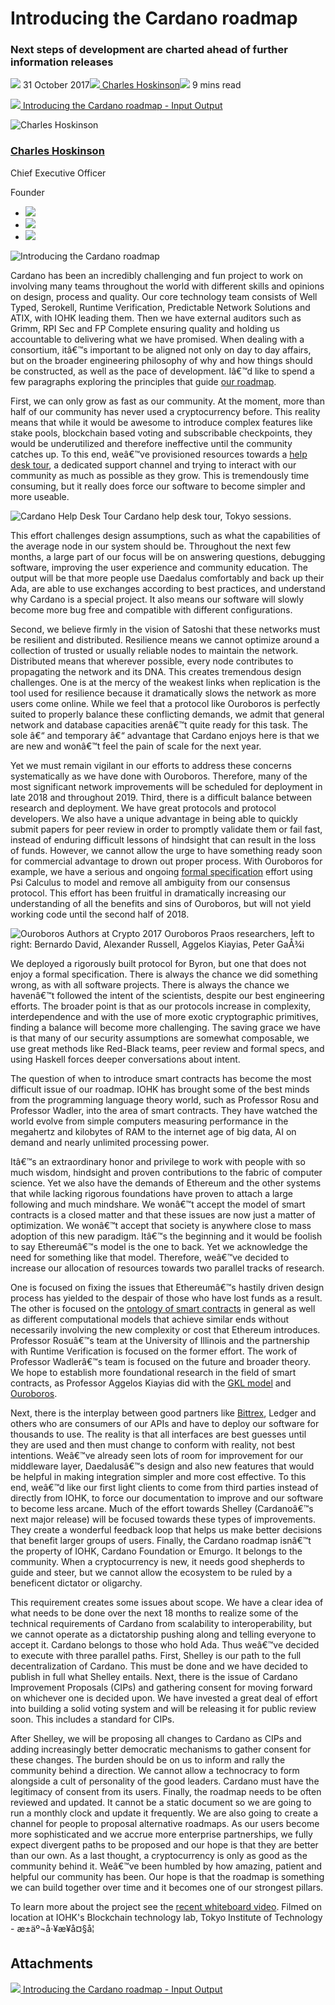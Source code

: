 # Introducing the Cardano roadmap
### **Next steps of development are charted ahead of further information releases**
![](img/2017-10-31-introducing-cardano-roadmap.002.png) 31 October 2017![](img/2017-10-31-introducing-cardano-roadmap.002.png)[ Charles Hoskinson](/en/blog/authors/charles-hoskinson/page-1/)![](img/2017-10-31-introducing-cardano-roadmap.003.png) 9 mins read

![](img/2017-10-31-introducing-cardano-roadmap.004.png)[ Introducing the Cardano roadmap - Input Output](https://ucarecdn.com/ef815a25-071a-4376-9a66-f3c4912bf85a/-/inline/yes/ "Introducing the Cardano roadmap - Input Output")

![Charles Hoskinson](img/2017-10-31-introducing-cardano-roadmap.005.png)[](/en/blog/authors/charles-hoskinson/page-1/)
### [**Charles Hoskinson**](/en/blog/authors/charles-hoskinson/page-1/)
Chief Executive Officer

Founder

- ![](img/2017-10-31-introducing-cardano-roadmap.006.png)[](mailto:charles.hoskinson@iohk.io "Email")
- ![](img/2017-10-31-introducing-cardano-roadmap.007.png)[](tmp///www.youtube.com/watch?v=Ja9D0kpksxw "YouTube")
- ![](img/2017-10-31-introducing-cardano-roadmap.008.png)[](tmp///twitter.com/IOHK_Charles "Twitter")

![Introducing the Cardano roadmap](img/2017-10-31-introducing-cardano-roadmap.009.png)

Cardano has been an incredibly challenging and fun project to work on involving many teams throughout the world with different skills and opinions on design, process and quality. Our core technology team consists of Well Typed, Serokell, Runtime Verification, Predictable Network Solutions and ATIX, with IOHK leading them. Then we have external auditors such as Grimm, RPI Sec and FP Complete ensuring quality and holding us accountable to delivering what we have promised. When dealing with a consortium, itâ€™s important to be aligned not only on day to day affairs, but on the broader engineering philosophy of why and how things should be constructed, as well as the pace of development. Iâ€™d like to spend a few paragraphs exploring the principles that guide [our roadmap](https://cardanoroadmap.com "Cardano Roadmap").

First, we can only grow as fast as our community. At the moment, more than half of our community has never used a cryptocurrency before. This reality means that while it would be awesome to introduce complex features like stake pools, blockchain based voting and subscribable checkpoints, they would be underutilized and therefore ineffective until the community catches up. To this end, weâ€™ve provisioned resources towards a [help desk tour](/en/blog/cardano-help-desk-tour-arrives-in-tokyo/ "Cardano help desk tour arrives in Tokyo, iohk.io"), a dedicated support channel and trying to interact with our community as much as possible as they grow. This is tremendously time consuming, but it really does force our software to become simpler and more useable.

![Cardano Help Desk Tour](img/2017-10-31-introducing-cardano-roadmap.010.jpeg) Cardano help desk tour, Tokyo sessions.

This effort challenges design assumptions, such as what the capabilities of the average node in our system should be. Throughout the next few months, a large part of our focus will be on answering questions, debugging software, improving the user experience and community education. The output will be that more people use Daedalus comfortably and back up their Ada, are able to use exchanges according to best practices, and understand why Cardano is a special project. It also means our software will slowly become more bug free and compatible with different configurations.

Second, we believe firmly in the vision of Satoshi that these networks must be resilient and distributed. Resilience means we cannot optimize around a collection of trusted or usually reliable nodes to maintain the network. Distributed means that wherever possible, every node contributes to propagating the network and its DNA. This creates tremendous design challenges. One is at the mercy of the weakest links when replication is the tool used for resilience because it dramatically slows the network as more users come online. While we feel that a protocol like Ouroboros is perfectly suited to properly balance these conflicting demands, we admit that general network and database capacities arenâ€™t quite ready for this task. The sole â€“ and temporary â€“ advantage that Cardano enjoys here is that we are new and wonâ€™t feel the pain of scale for the next year.

Yet we must remain vigilant in our efforts to address these concerns systematically as we have done with Ouroboros. Therefore, many of the most significant network improvements will be scheduled for deployment in late 2018 and throughout 2019. Third, there is a difficult balance between research and deployment. We have great protocols and protocol developers. We also have a unique advantage in being able to quickly submit papers for peer review in order to promptly validate them or fail fast, instead of enduring difficult lessons of hindsight that can result in the loss of funds. However, we cannot allow the urge to have something ready soon for commercial advantage to drown out proper process. With Ouroboros for example, we have a serious and ongoing [formal specification](/en/blog/cryptocurrencies-need-a-safeguard-to-prevent-another-DAO-disaster/ "Cryptocurrencies need a safeguard to prevent another DAO disaster, iohk.io") effort using Psi Calculus to model and remove all ambiguity from our consensus protocol. This effort has been fruitful in dramatically increasing our understanding of all the benefits and sins of Ouroboros, but will not yield working code until the second half of 2018.

![Ouroboros Authors at Crypto 2017](img/2017-10-31-introducing-cardano-roadmap.011.jpeg) Ouroboros Praos researchers, left to right: Bernardo David, Alexander Russell, Aggelos Kiayias, Peter GaÅ¾i

We deployed a rigorously built protocol for Byron, but one that does not enjoy a formal specification. There is always the chance we did something wrong, as with all software projects. There is always the chance we havenâ€™t followed the intent of the scientists, despite our best engineering efforts. The broader point is that as our protocols increase in complexity, interdependence and with the use of more exotic cryptographic primitives, finding a balance will become more challenging. The saving grace we have is that many of our security assumptions are somewhat composable, we use great methods like Red-Black teams, peer review and formal specs, and using Haskell forces deeper conversations about intent.

The question of when to introduce smart contracts has become the most difficult issue of our roadmap. IOHK has brought some of the best minds from the programming language theory world, such as Professor Rosu and Professor Wadler, into the area of smart contracts. They have watched the world evolve from simple computers measuring performance in the megahertz and kilobytes of RAM to the internet age of big data, AI on demand and nearly unlimited processing power.

Itâ€™s an extraordinary honor and privilege to work with people with so much wisdom, hindsight and proven contributions to the fabric of computer science. Yet we also have the demands of Ethereum and the other systems that while lacking rigorous foundations have proven to attach a large following and much mindshare. We wonâ€™t accept the model of smart contracts is a closed matter and that these issues are now just a matter of optimization. We wonâ€™t accept that society is anywhere close to mass adoption of this new paradigm. Itâ€™s the beginning and it would be foolish to say Ethereumâ€™s model is the one to back. Yet we acknowledge the need for something like that model. Therefore, weâ€™ve decided to increase our allocation of resources towards two parallel tracks of research.

One is focused on fixing the issues that Ethereumâ€™s hastily driven design process has yielded to the despair of those who have lost funds as a result. The other is focused on the [ontology of smart contracts](/en/blog/thoughts-on-an-ontology-for-smart-contracts/ "Thoughts on an ontology for smart contracts, iohk.io") in general as well as different computational models that achieve similar ends without necessarily involving the new complexity or cost that Ethereum introduces. Professor Rosuâ€™s team at the University of Illinois and the partnership with Runtime Verification is focused on the former effort. The work of Professor Wadlerâ€™s team is focused on the future and broader theory. We hope to establish more foundational research in the field of smart contracts, as Professor Aggelos Kiayias did with the [GKL model](https://eprint.iacr.org/2014/765.pdf "The Bitcoin Backbone Protocol: Analysis and Applications, iacr.org") and [Ouroboros](https://eprint.iacr.org/2016/889.pdf "Ouroboros: A Provably Secure Proof-of-Stake Blockchain Protocol, iacr.org").

Next, there is the interplay between good partners like [Bittrex](https://bittrex.com/Market/Index?MarketName=BTC-ada "Ada on Bittrex"), Ledger and others who are consumers of our APIs and have to deploy our software for thousands to use. The reality is that all interfaces are best guesses until they are used and then must change to conform with reality, not best intentions. Weâ€™ve already seen lots of room for improvement for our middleware layer, Daedalusâ€™s design and also new features that would be helpful in making integration simpler and more cost effective. To this end, weâ€™d like our first light clients to come from third parties instead of directly from IOHK, to force our documentation to improve and our software to become less arcane. Much of the effort towards Shelley (Cardanoâ€™s next major release) will be focused towards these types of improvements. They create a wonderful feedback loop that helps us make better decisions that benefit larger groups of users. Finally, the Cardano roadmap isnâ€™t the property of IOHK, Cardano Foundation or Emurgo. It belongs to the community. When a cryptocurrency is new, it needs good shepherds to guide and steer, but we cannot allow the ecosystem to be ruled by a beneficent dictator or oligarchy.

This requirement creates some issues about scope. We have a clear idea of what needs to be done over the next 18 months to realize some of the technical requirements of Cardano from scalability to interoperability, but we cannot operate as a dictatorship pushing along and telling everyone to accept it. Cardano belongs to those who hold Ada. Thus weâ€™ve decided to execute with three parallel paths. First, Shelley is our path to the full decentralization of Cardano. This must be done and we have decided to publish in full what Shelley entails. Next, there is the issue of Cardano Improvement Proposals (CIPs) and gathering consent for moving forward on whichever one is decided upon. We have invested a great deal of effort into building a solid voting system and will be releasing it for public review soon. This includes a standard for CIPs.

After Shelley, we will be proposing all changes to Cardano as CIPs and adding increasingly better democratic mechanisms to gather consent for these changes. The burden should be on us to inform and rally the community behind a direction. We cannot allow a technocracy to form alongside a cult of personality of the good leaders. Cardano must have the legitimacy of consent from its users. Finally, the roadmap needs to be often reviewed and updated. It cannot be a static document so we are going to run a monthly clock and update it frequently. We are also going to create a channel for people to proposal alternative roadmaps. As our users become more sophisticated and we accrue more enterprise partnerships, we fully expect divergent paths to be proposed and our hope is that they are better than our own. As a last thought, a cryptocurrency is only as good as the community behind it. Weâ€™ve been humbled by how amazing, patient and helpful our community has been. Our hope is that the roadmap is something we can build together over time and it becomes one of our strongest pillars.

To learn more about the project see the [recent whiteboard video](https://youtu.be/Ja9D0kpksxw "Cardano whiteboard with Charles Hoskinson"). Filmed on location at IOHK's Blockchain technology lab, Tokyo Institute of Technology - æ±äº¬å·¥æ¥å¤§å¦
## **Attachments**
![](img/2017-10-31-introducing-cardano-roadmap.004.png)[ Introducing the Cardano roadmap - Input Output](https://ucarecdn.com/ef815a25-071a-4376-9a66-f3c4912bf85a/-/inline/yes/ "Introducing the Cardano roadmap - Input Output")
